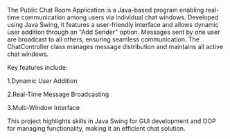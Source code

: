 The Public Chat Room Application is a Java-based program enabling real-time communication among users via individual chat windows. Developed using Java Swing, it features a user-friendly interface and allows dynamic user addition through an "Add Sender" option. Messages sent by one user are broadcast to all others, ensuring seamless communication. The ChatController class manages message distribution and maintains all active chat windows.

Key features include:

1.Dynamic User Addition

2.Real-Time Message Broadcasting

3.Multi-Window Interface

This project highlights skills in Java Swing for GUI development and OOP for managing functionality, making it an efficient chat solution.
